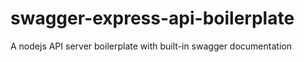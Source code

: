 # swagger-express-api-boilerplate
A nodejs API server boilerplate with built-in swagger documentation
